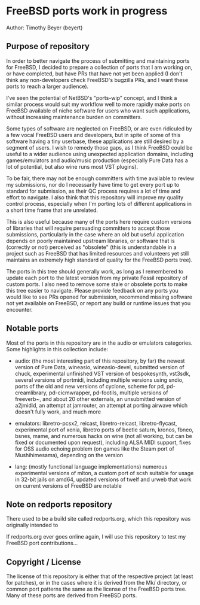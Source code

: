 # FreeBSD ports work in progress

Author: Timothy Beyer (beyert)

## Purpose of repository

In order to better navigate the process of submitting and maintaining ports for FreeBSD, I decided to prepare a collection of ports that I am working on, or have completed, but have PRs that have not yet been applied (I don't think any non-developers check FreeBSD's bugzilla PRs, and I want these ports to reach a larger audience).

I've seen the potential of NetBSD's "ports-wip" concept, and I think a similar process would suit my workflow well to more rapidly make ports on FreeBSD available of niche software for users who want such applications, without increasing maintenance burden on committers.

Some types of software are neglected on FreeBSD, or are even ridiculed by a few vocal FreeBSD users and developers, but in spite of some of this software having a tiny userbase, these applications are still desired by a segment of users.  I wish to remedy those gaps, as I think FreeBSD could be useful to a wider audience using unexpected application domains, including games/emulators and audio/music production (especially Pure Data has a lot of potential, but also wine runs most VST plugins).

To be fair, there may not be enough committers with time available to review my submissions, nor do I necessarily have time to get every port up to standard for submission, as their QC process requires a lot of time and effort to navigate.  I also think that this repository will improve my quality control process, especially when I'm porting lots of different applications in a short time frame that are unrelated.

This is also useful because many of the ports here require custom versions of libraries that will require persuading committers to accept those submissions, particularly in the case where an old but useful application depends on poorly maintained upstream libraries, or software that is (correctly or not) perceived as "obsolete" (this is understandable in a project such as FreeBSD that has limited resources and volunteers yet still maintains an extremely high standard of quality for the FreeBSD ports tree).

The ports in this tree should generally work, as long as I remembered to update each port to the latest version from my private Fossil repository of custom ports.  I also need to remove some stale or obsolete ports to make this tree easier to navigate.  Please provide feedback on any ports you would like to see PRs opened for submission, recommend missing software not yet available on FreeBSD, or report any build or runtime issues that you encounter.

## Notable ports

Most of the ports in this repository are in the audio or emulators categories.  Some highlights in this collection include:

 *  audio: (the most interesting part of this repository, by far) the newest version of Pure Data, wineasio, wineasio-devel, submitted version of chuck, experimental unfinished VST version of bespokesynth, vst3sdk, several versions of portmidi, including multiple versions using sndio, ports of the old and new versions of cyclone, scheme for pd, pd-creamlibrary, pd-cicmwrapper, pd-footils, multiple versions of freeverb~, and about 20 other externals, an unsubmitted version of a2jmidid, an attempt at jamrouter, an attempt at porting airwave which doesn't fully work, and much more

  *  emulators: libretro-pcsx2, reicast, libretro-reicast, libretro-flycast, experimental port of xenia, libretro ports of beetle saturn, kronos, fbneo, bsnes, mame, and numerous hacks on wine (not all working, but can be fixed or documented upon request), including ALSA MIDI support, fixes for OSS audio echoing problem (on games like the Steam port of Mushihimesama), depending on the version
 
  *  lang: (mostly functional language implementations) numerous experimental versions of mlton, a custom port of scsh suitable for usage in 32-bit jails on amd64, updated versions of twelf and urweb that work on current versions of FreeBSD are notable


## Note on redports repository

There used to be a build site called redports.org, which this repository was originally intended to 

If redports.org ever goes online again, I will use this repository to test my FreeBSD port contributions...

## Copyright / License

The license of this repository is either that of the respective project (at least for patches), or in the cases where it is derived from the Mk/ directory, or common port patterns the same as the license of the FreeBSD ports tree.  Many of these ports are derived from FreeBSD ports.
